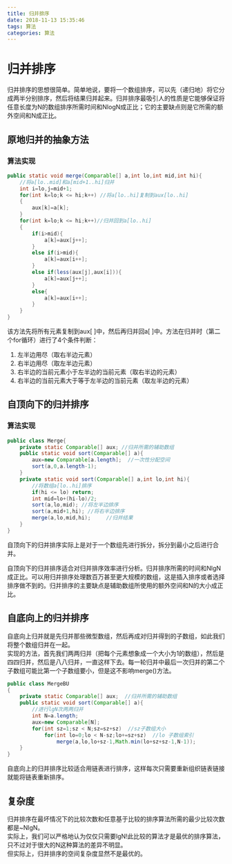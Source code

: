 ```yaml
---
title: 归并排序
date: 2018-11-13 15:35:46
tags: 算法
categories: 算法
---
```


# 归并排序

归并排序的思想很简单。简单地说，要将一个数组排序，可以先（递归地）将它分成两半分别排序，然后将结果归并起来。归并排序最吸引人的性质是它能够保证将任意长度为N的数组排序所需时间和NlogN成正比；它的主要缺点则是它所需的额外空间和N成正比。

## 原地归并的抽象方法

### 算法实现

```java
public static void merge(Comparable[] a,int lo,int mid,int hi){
    //将a[lo..mid]和a[mid+1..hi]归并
    int i=lo,j=mid+1;
    for(int k=lo;k <= hi;k++) //将a[lo..hi]复制到aux[lo..hi]
    {
        aux[k]=a[k];
    }
    for(int k=lo;k <= hi;k++)//归并回到a[lo..hi]
    {
        if(i>mid){
            a[k]=aux[j++];
        }
        else if(i>mid){
            a[k]=aux[i++];
        }
        else if(less(aux[j],aux[i])){
            a[k]=aux[j++];
        }
        else{
            a[k]=aux[i++];
        }
    }
}
```

该方法先将所有元素复制到aux[ ]中，然后再归并回a[ ]中。方法在归并时（第二个for循环）进行了4个条件判断：
1. 左半边用尽（取右半边元素）
2. 右半边用尽（取左半边元素）
3. 右半边的当前元素小于左半边的当前元素（取右半边的元素）
4. 右半边的当前元素大于等于左半边的当前元素（取左半边的元素）

## 自顶向下的归并排序

### 算法实现

```java
public class Merge{
    private static Comparable[] aux; //归并所需的辅助数组
    public static void sort(Comparable[] a){
        aux=new Comparable[a.length];  //一次性分配空间
        sort(a,0,a.length-1);
    }
    private static void sort(Comparable[] a,int lo,int hi){
        //将数组a[lo..hi]排序
        if(hi <= lo) return;
        int mid=lo+(hi-lo)/2;
        sort(a,lo,mid); //将左半边排序
        sort(a,mid+1,hi); //将右半边排序
        merge(a,lo,mid,hi);     //归并结果
    }
}
```

自顶向下的归并排序实际上是对于一个数组先进行拆分，拆分到最小之后进行合并。  

自顶向下的归并排序适合对归并排序效率进行分析。归并排序所需的时间和NlgN成正比。可以用归并排序处理数百万甚至更大规模的数组，这是插入排序或者选择排序做不到的。归并排序的主要缺点是辅助数组所使用的额外空间和N的大小成正比。

## 自底向上的归并排序

自底向上归并就是先归并那些微型数组，然后再成对归并得到的子数组，如此我们将整个数组归并在一起。  
实现的方法，首先我们两两归并（把每个元素想象成一个大小为1的数组），然后是四四归并，然后是八八归并，一直这样下去。每一轮归并中最后一次归并的第二个子数组可能比第一个子数组要小，但是这不影响merge()方法。

```java
public class MergeBU
{
    private static Comparable[] aux;  //归并所需的辅助数组
    public static void sort(Comparable[] a){
        //进行lgN次两两归并
        int N=a.length;
        aux=new Comparable[N];
        for(int sz=1;sz < N;sz=sz+sz)  //sz子数组大小
            for(int lo=0;lo < N-sz;lo+=sz+sz)  //lo 子数组索引
                merge(a,lo,lo+sz-1,Math.min(lo+sz+sz-1,N-1));
    }
}
```

自底向上的归并排序比较适合用链表进行排序，这样每次只需要重新组织链表链接就能将链表重新排序。

## 复杂度

归并排序在最坏情况下的比较次数和任意基于比较的排序算法所需的最少比较次数都是~NlgN。  
实际上，我们可以严格地认为仅仅只需要lgN!此比较的算法才是最优的排序算法，只不过对于很大的N这种算法的差异不明显。  
但实际上，归并排序的空间复杂度显然不是最优的。